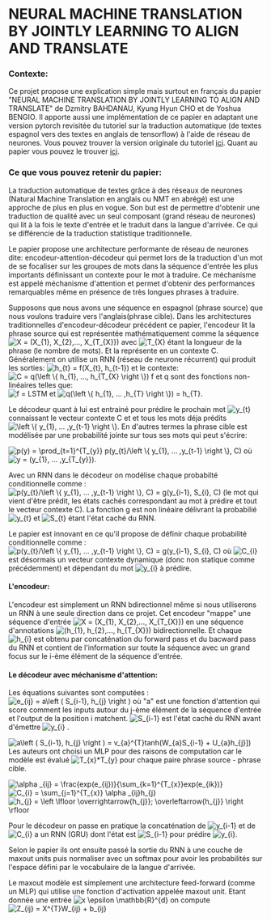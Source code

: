 

<h1> NEURAL MACHINE TRANSLATION BY JOINTLY LEARNING TO ALIGN AND TRANSLATE </h1>

<h3> Contexte: </h3>
<p>
Ce projet propose une explication simple mais surtout en français du papier "NEURAL MACHINE TRANSLATION BY JOINTLY LEARNING TO ALIGN AND TRANSLATE" de Dzmitry BAHDANAU, Kyung Hyun CHO et de Yoshua BENGIO. Il apporte aussi une implémentation de ce papier en adaptant une version pytorch revisitée du tutoriel sur la traduction automatique (de textes espagnol vers des textes en anglais de tensorflow) à l'aide de réseau de neurones. Vous pouvez trouver la version originale du tutoriel <a href="https://www.tensorflow.org/tutorials/text/nmt_with_attention">ici</a>. Quant au papier vous pouvez le trouver <a href="https://arxiv.org/abs/1409.0473">ici</a>.
</p>

<h3> Ce que vous pouvez retenir du papier: </h3>
<p>
La traduction automatique de textes grâce à des réseaux de neurones (Natural Machine Translation en anglais ou NMT en abrégé) est une approche de plus en plus en vogue. Son but est de permettre d'obtenir une traduction de qualité avec un seul composant (grand réseau de neurones) qui lit à la fois le texte d'entrée et le traduit dans la langue d'arrivée. Ce qui se différencie de la traduction statistique traditionnelle. 

Le papier propose une architecture performante de réseau de neurones dite: encodeur-attention-décodeur qui permet lors de la traduction d'un mot de se focaliser sur les groupes de mots dans la séquence d'entrée les plus importants définissant un contexte pour le mot à traduire. Ce méchanisme est appelé méchanisme d'attention et permet d'obtenir des performances remarquables même en présence de très longues phrases à traduire.

Supposons que nous avons une séquence en espagnol (phrase source) que nous voulons traduire vers l'anglais(phrase cible). Dans les architectures traditionnelles d'encodeur-décodeur précédent ce papier, l'encodeur lit la phrase source qui est représentée mathématiquement comme la séquence
<img src="https://latex.codecogs.com/svg.latex?X&space;=&space;(X_{1},&space;X_{2},...,&space;X_{T_{X}})" title="X = (X_{1}, X_{2},..., X_{T_{X}})" />
avec
<img src="https://latex.codecogs.com/svg.latex?T_{X}" title="T_{X}" />
étant la longueur de la phrase (le nombre de mots). Et la représente en un contexte C. Généralement on utilise un RNN (réseau de neurone récurrent) qui produit les sorties:
<img src="https://latex.codecogs.com/svg.latex?h_{t}&space;=&space;f(X_{t},&space;h_{t-1})" title="h_{t} = f(X_{t}, h_{t-1})" /> et le contexte:
<img src="https://latex.codecogs.com/svg.latex?C&space;=&space;q(\left&space;\{&space;h_{1},&space;...,&space;h_{T}&space;\right&space;\})" title="C = q(\left \{ h_{1}, ..., h_{T_{X} \right \})" /> 
f et q sont des fonctions non-linéaires telles que:  
<img src="https://latex.codecogs.com/svg.latex?f&space;=&space;LSTM" title="f = LSTM" /> et <img src="https://latex.codecogs.com/svg.latex?q(\left&space;\{&space;h_{1},&space;...&space;,h_{T}&space;\right&space;\})&space;=&space;h_{T}" title="q(\left \{ h_{1}, ... ,h_{T} \right \}) = h_{T}" />.

Le décodeur quant à lui est entrainé pour prédire le prochain mot <img src="https://latex.codecogs.com/svg.latex?y_{t}" title="y_{t}" /> connaissant le vecteur contexte C et et tous les mots déja prédits <img src="https://latex.codecogs.com/svg.latex?\left&space;\{&space;y_{1},&space;...&space;,y_{t-1}&space;\right&space;\}" title="\left \{ y_{1}, ... ,y_{t-1} \right \}" />. En d'autres termes la phrase cible est modélisée par une probabilité jointe sur tous ses mots qui peut s'écrire: 

<img src="https://latex.codecogs.com/svg.latex?p(y)&space;=&space;\prod_{t=1}^{T_{y}}&space;p(y_{t}/\left&space;\{&space;y_{1},&space;...&space;,y_{t-1}&space;\right&space;\},&space;C)" title="p(y) = \prod_{t=1}^{T_{y}} p(y_{t}/\left \{ y_{1}, ... ,y_{t-1} \right \}, C)" />
où  <img src="https://latex.codecogs.com/svg.latex?y&space;=&space;(y_{1},&space;...&space;,y_{T_{y}})" title="y = (y_{1}, ... ,y_{T_{y}})" />.

Avec un RNN dans le décodeur on modélise chaque probabilté conditionnelle comme : <img src="https://latex.codecogs.com/svg.latex?p(y_{t}/\left&space;\{&space;y_{1},&space;...&space;,y_{t-1}&space;\right&space;\},&space;C)&space;=&space;g(y_{i-1},&space;S_{i},&space;C)" title="p(y_{t}/\left \{ y_{1}, ... ,y_{t-1} \right \}, C) = g(y_{i-1}, S_{i}, C)" /> (le mot qui vient d'être prédit, les états cachés correspondant au mot à prédire et tout le vecteur contexte C). La fonction g est non linéaire délivrant la probabilié <img src="https://latex.codecogs.com/svg.latex?y_{t}" title="y_{t}" /> et <img src="https://latex.codecogs.com/svg.latex?S_{t}" title="S_{t}" /> étant l'état caché du RNN.

Le papier est innovant en ce qu'il propose de définir chaque probabilité conditionnelle comme  : <img src="https://latex.codecogs.com/svg.latex?p(y_{t}/\left&space;\{&space;y_{1},&space;...&space;,y_{t-1}&space;\right&space;\},&space;C)&space;=&space;g(y_{i-1},&space;S_{i},&space;C)" title="p(y_{t}/\left \{ y_{1}, ... ,y_{t-1} \right \}, C) = g(y_{i-1}, S_{i}, C)" /> où <img src="https://latex.codecogs.com/svg.latex?C_{i}" title="C_{i}" /> est désormais un vecteur contexte dynamique (donc non statique comme précédemment) et dépendant du mot <img src="https://latex.codecogs.com/svg.latex?y_{i}" title="y_{i}" /> à prédire.
</p>

<h4> L'encodeur: </h4>
<p>
L'encodeur est simplement un RNN bdirectionnel même si nous utiliserons un RNN à une seule direction dans ce projet. Cet encodeur "mappe" une séquence d'entrée <img src="https://latex.codecogs.com/svg.latex?X&space;=&space;(X_{1},&space;X_{2},...,&space;X_{T_{X}})" title="X = (X_{1}, X_{2},..., X_{T_{X}})" /> en une séquence d'annotations <img src="https://latex.codecogs.com/svg.latex?(h_{1},&space;h_{2},...,&space;h_{T_{X}})" title=" (h_{1}, h_{2},..., h_{T_{X}})" /> bidirectionnelle. Et chaque <img src="https://latex.codecogs.com/svg.latex?h_{i}" title="h_{i}" /> est obtenu par concaténation du forward pass et du bacward pass du RNN et contient de l'information sur toute la séquence avec un grand focus sur le i-ème élément de la séquence d'entrée.
  
</p>


<h4> Le décodeur avec méchanisme d'attention: </h4>
<p>
Les équations suivantes sont computées : <img src="https://latex.codecogs.com/svg.latex?e_{ij}&space;=&space;a\left&space;(&space;S_{i-1},&space;h_{j}&space;\right&space;)" title="e_{ij} = a\left ( S_{i-1}, h_{j} \right )" /> où "a" est une fonction d'attention qui score comment les inputs autour du j-ème élément de la séquence d'entrée et l'output de la position i matchent. <img src="https://latex.codecogs.com/svg.latex?S_{i-1}" title="S_{i-1}" /> est l'état caché du RNN avant d'émettre  <img src="https://latex.codecogs.com/svg.latex?y_{i}" title="y_{i}" /> .
<p>

<img src="https://latex.codecogs.com/svg.latex?a\left&space;(&space;S_{i-1},&space;h_{j}&space;\right&space;)&space;=&space;v_{a}^{T}tanh(W_{a}S_{i-1}&space;&plus;&space;U_{a}h_{j}])" title="a\left ( S_{i-1}, h_{j} \right ) = v_{a}^{T}tanh(W_{a}S_{i-1} + U_{a}h_{j}])" />
Les auteurs ont choisi un MLP pour des raisons de computation car le modèle est évalué <img src="https://latex.codecogs.com/svg.latex?T_{x}*T_{y}" title="T_{x}*T_{y}" /> pour chaque paire phrase source - phrase cible.
<div>
<img src="https://latex.codecogs.com/svg.latex?\alpha&space;_{ij}&space;=&space;\frac{exp(e_{ij})}{\sum_{k=1}^{T_{x}}exp(e_{ik})}" title="\alpha _{ij} = \frac{exp(e_{ij})}{\sum_{k=1}^{T_{x}}exp(e_{ik})}" />
</div>

<img src="https://latex.codecogs.com/svg.latex?C_{i}&space;=&space;\sum_{j=1}^{T_{x}}&space;\alpha&space;_{ij}h_{j}" title="C_{i} = \sum_{j=1}^{T_{x}} \alpha _{ij}h_{j}" /> 
<div>
<img src="https://latex.codecogs.com/svg.latex?h_{j}&space;=&space;\left&space;\lfloor&space;\overrightarrow{h_{j}};&space;\overleftarrow{h_{j}}&space;\right&space;\rfloor" title="h_{j} = \left \lfloor \overrightarrow{h_{j}}; \overleftarrow{h_{j}} \right \rfloor" />
</div>

Pour le décodeur on passe en pratique la concaténation de <img src="https://latex.codecogs.com/svg.latex?y_{i-1}" title="y_{i-1}" /> et de <img src="https://latex.codecogs.com/svg.latex?C_{i}" title="C_{i}" /> a un RNN (GRU) dont l'état est <img src="https://latex.codecogs.com/svg.latex?S_{i-1}" title="S_{i-1}" /> pour prédire <img src="https://latex.codecogs.com/svg.latex?y_{i}" title="y_{i}" />.

Selon le papier ils ont ensuite passé la sortie du RNN à une couche de maxout units puis normaliser avec un softmax pour avoir les probabilités sur l'espace défini par le vocabulaire de la langue d'arrivée.

Le maxout modèle est simplement une architecture feed-forward (comme un MLP) qui utilise une fonction d'activation  appelée maxout unit. Etant donnée une entrée <img src="https://latex.codecogs.com/svg.latex?x&space;\epsilon&space;\mathbb{R}^{d}" title="x \epsilon \mathbb{R}^{d}" /> on compute <img src="https://latex.codecogs.com/svg.latex?Z_{ij}&space;=&space;X^{T}W_{ij}&space;&plus;&space;b_{ij}" title="Z_{ij} = X^{T}W_{ij} + b_{ij}" />






  







